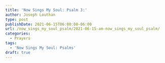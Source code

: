 ```yaml
---
title: 'Now Sings My Soul: Psalm 3:'
author: Joseph Louthan
type: post
publishDate: 2021-06-15T06:00:00-06:00
url: /now_sings_my_soul_psalm/2021-06-15-am-now_sings_my_soul_psalm/
categories:
  - Prayers
tags:
  - 'Now Sings My Soul: Psalms'
draft: true
---
```

<pre>
<div style="font-variant: small-caps;">

</div>

</pre>

